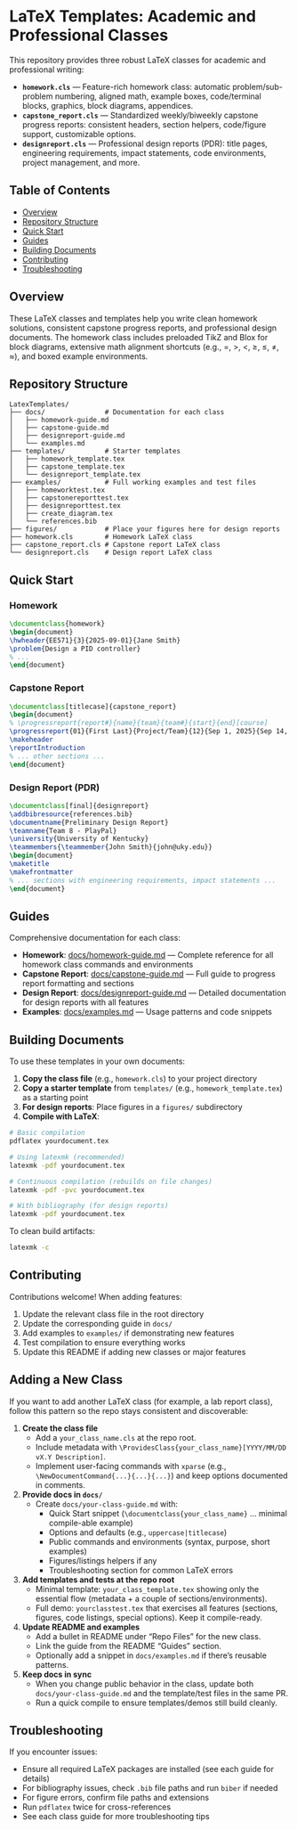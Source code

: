 # LaTeX Templates: Academic and Professional Classes

This repository provides three robust LaTeX classes for academic and professional writing:

- **`homework.cls`** — Feature-rich homework class: automatic problem/sub-problem numbering, aligned math, example boxes, code/terminal blocks, graphics, block diagrams, appendices.
- **`capstone_report.cls`** — Standardized weekly/biweekly capstone progress reports: consistent headers, section helpers, code/figure support, customizable options.
- **`designreport.cls`** — Professional design reports (PDR): title pages, engineering requirements, impact statements, code environments, project management, and more.

## Table of Contents

- [Overview](#overview)
- [Repository Structure](#repository-structure)
- [Quick Start](#quick-start)
- [Guides](#guides)
- [Building Documents](#building-documents)
- [Contributing](#contributing)
- [Troubleshooting](#troubleshooting)

## Overview

These LaTeX classes and templates help you write clean homework solutions, consistent capstone progress reports, and professional design documents. The homework class includes preloaded TikZ and Blox for block diagrams, extensive math alignment shortcuts (e.g., =, >, <, ≥, ≤, ≠, ≈), and boxed example environments.

## Repository Structure

```
LatexTemplates/
├── docs/               # Documentation for each class
│   ├── homework-guide.md
│   ├── capstone-guide.md
│   ├── designreport-guide.md
│   └── examples.md
├── templates/          # Starter templates
│   ├── homework_template.tex
│   ├── capstone_template.tex
│   └── designreport_template.tex
├── examples/           # Full working examples and test files
│   ├── homeworktest.tex
│   ├── capstonereporttest.tex
│   ├── designreporttest.tex
│   ├── create_diagram.tex
│   └── references.bib
├── figures/            # Place your figures here for design reports
├── homework.cls        # Homework LaTeX class
├── capstone_report.cls # Capstone report LaTeX class
└── designreport.cls    # Design report LaTeX class
```

## Quick Start

### Homework

```latex
\documentclass{homework}
\begin{document}
\hwheader{EE571}{3}{2025-09-01}{Jane Smith}
\problem{Design a PID controller}
% ...
\end{document}
```

### Capstone Report

```latex
\documentclass[titlecase]{capstone_report}
\begin{document}
% \progressreport{report#}{name}{team}{team#}{start}{end}[course]
\progressreport{01}{First Last}{Project/Team}{12}{Sep 1, 2025}{Sep 14, 2025}[Course Name]
\makeheader
\reportIntroduction
% ... other sections ...
\end{document}
```

### Design Report (PDR)

```latex
\documentclass[final]{designreport}
\addbibresource{references.bib}
\documentname{Preliminary Design Report}
\teamname{Team 8 - PlayPal}
\university{University of Kentucky}
\teammembers{\teammember{John Smith}{john@uky.edu}}
\begin{document}
\maketitle
\makefrontmatter
% ... sections with engineering requirements, impact statements ...
\end{document}
```

## Guides

Comprehensive documentation for each class:

- **Homework**: [docs/homework-guide.md](docs/homework-guide.md) — Complete reference for all homework class commands and environments
- **Capstone Report**: [docs/capstone-guide.md](docs/capstone-guide.md) — Full guide to progress report formatting and sections
- **Design Report**: [docs/designreport-guide.md](docs/designreport-guide.md) — Detailed documentation for design reports with all features
- **Examples**: [docs/examples.md](docs/examples.md) — Usage patterns and code snippets

## Building Documents

To use these templates in your own documents:

1. **Copy the class file** (e.g., `homework.cls`) to your project directory
2. **Copy a starter template** from `templates/` (e.g., `homework_template.tex`) as a starting point
3. **For design reports**: Place figures in a `figures/` subdirectory
4. **Compile with LaTeX**:

```bash
# Basic compilation
pdflatex yourdocument.tex

# Using latexmk (recommended)
latexmk -pdf yourdocument.tex

# Continuous compilation (rebuilds on file changes)
latexmk -pdf -pvc yourdocument.tex

# With bibliography (for design reports)
latexmk -pdf yourdocument.tex
```

To clean build artifacts:

```bash
latexmk -c
```

## Contributing

Contributions welcome! When adding features:

1. Update the relevant class file in the root directory
2. Update the corresponding guide in `docs/`
3. Add examples to `examples/` if demonstrating new features
4. Test compilation to ensure everything works
5. Update this README if adding new classes or major features

## Adding a New Class

If you want to add another LaTeX class (for example, a lab report class), follow this pattern so the repo stays consistent and discoverable:

1. **Create the class file**
   - Add a `your_class_name.cls` at the repo root.
   - Include metadata with `\ProvidesClass{your_class_name}[YYYY/MM/DD vX.Y Description]`.
   - Implement user-facing commands with `xparse` (e.g., `\NewDocumentCommand{...}{...}{...}`) and keep options documented in comments.
2. **Provide docs in `docs/`**
   - Create `docs/your-class-guide.md` with:
     - Quick Start snippet (`\documentclass{your_class_name}` … minimal compile-able example)
     - Options and defaults (e.g., `uppercase|titlecase`)
     - Public commands and environments (syntax, purpose, short examples)
     - Figures/listings helpers if any
     - Troubleshooting section for common LaTeX errors
3. **Add templates and tests at the repo root**
   - Minimal template: `your_class_template.tex` showing only the essential flow (metadata + a couple of sections/environments).
   - Full demo: `yourclasstest.tex` that exercises all features (sections, figures, code listings, special options). Keep it compile-ready.
4. **Update README and examples**
   - Add a bullet in README under “Repo Files” for the new class.
   - Link the guide from the README “Guides” section.
   - Optionally add a snippet in `docs/examples.md` if there’s reusable patterns.
5. **Keep docs in sync**
   - When you change public behavior in the class, update both `docs/your-class-guide.md` and the template/test files in the same PR.
   - Run a quick compile to ensure templates/demos still build cleanly.

## Troubleshooting

If you encounter issues:

- Ensure all required LaTeX packages are installed (see each guide for details)
- For bibliography issues, check `.bib` file paths and run `biber` if needed
- For figure errors, confirm file paths and extensions
- Run `pdflatex` twice for cross-references
- See each class guide for more troubleshooting tips
